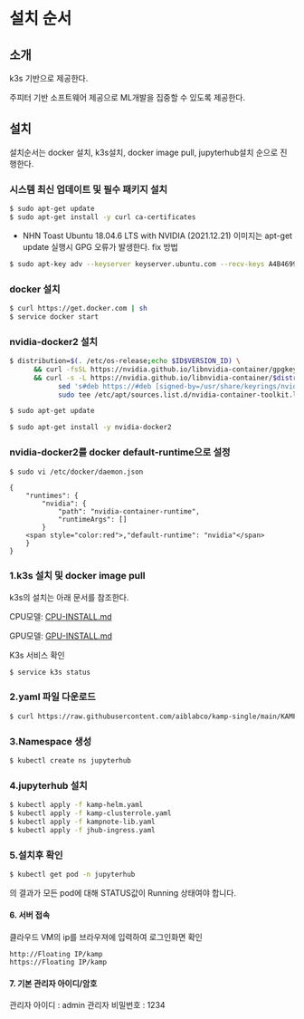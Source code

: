 # 설치 순서

## 소개
k3s 기반으로 제공한다. 

주피터 기반 소프트웨어 제공으로 ML개발을 집중할 수 있도록 제공한다. 

## 설치
설치순서는 docker 설치, k3s설치, docker image pull, jupyterhub설치 순으로 진행한다.

### 시스템 최신 업데이트 및 필수 패키지 설치
```sh
$ sudo apt-get update
$ sudo apt-get install -y curl ca-certificates
```
* NHN Toast Ubuntu 18.04.6 LTS with NVIDIA (2021.12.21) 이미지는 apt-get update 실행시 GPG 오류가 발생한다. fix 방법
```sh
$ sudo apt-key adv --keyserver keyserver.ubuntu.com --recv-keys A4B469963BF863CC
```

### docker 설치
```sh
$ curl https://get.docker.com | sh
$ service docker start
```

### nvidia-docker2 설치
```sh
$ distribution=$(. /etc/os-release;echo $ID$VERSION_ID) \
      && curl -fsSL https://nvidia.github.io/libnvidia-container/gpgkey | sudo gpg --dearmor -o /usr/share/keyrings/nvidia-container-toolkit-keyring.gpg \
      && curl -s -L https://nvidia.github.io/libnvidia-container/$distribution/libnvidia-container.list | \
            sed 's#deb https://#deb [signed-by=/usr/share/keyrings/nvidia-container-toolkit-keyring.gpg] https://#g' | \
            sudo tee /etc/apt/sources.list.d/nvidia-container-toolkit.list

$ sudo apt-get update

$ sudo apt-get install -y nvidia-docker2
```

### nvidia-docker2를 docker default-runtime으로 설정
```sh
$ sudo vi /etc/docker/daemon.json
```
```
{
    "runtimes": {
        "nvidia": {
            "path": "nvidia-container-runtime",
            "runtimeArgs": []
        }
	<span style="color:red">,"default-runtime": "nvidia"</span>
    }
}
```



### 1.k3s 설치 및 docker image pull
k3s의 설치는 아래 문서를 참조한다. 

CPU모델:  [CPU-INSTALL.md](CPU-INSTALL.md)
	
GPU모델:  [GPU-INSTALL.md](GPU-INSTALL.md)

K3s 서비스 확인
```sh
$ service k3s status
```

### 2.yaml 파일 다운로드
```sh
$ curl https://raw.githubusercontent.com/aiblabco/kamp-single/main/KAMP3.tar | tar xf -
```

### 3.Namespace 생성
```sh
$ kubectl create ns jupyterhub
```

### 4.jupyterhub 설치
```sh
$ kubectl apply -f kamp-helm.yaml
$ kubectl apply -f kamp-clusterrole.yaml
$ kubectl apply -f kampnote-lib.yaml
$ kubectl apply -f jhub-ingress.yaml
```

### 5.설치후 확인 
```sh
$ kubectl get pod -n jupyterhub
```
의 결과가 모든 pod에 대해 STATUS값이 Running 상태여야 합니다.

#### 6. 서버 접속
클라우드 VM의 ip를 브라우져에 입력하여 로그인화면 확인

```
http://Floating IP/kamp
https://Floating IP/kamp
```

#### 7. 기본 관리자 아이디/암호
관리자 아이디 : admin
관리자 비밀번호 : 1234


